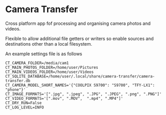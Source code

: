 # Camera Transfer
Cross platform app fof processing and organising camera photos and videos.

Flexible to allow additional file getters or writers so enable sources and destinations other than a local filesystem.

An example settings file is as follows
```
CT_CAMERA_FOLDER=/media/cam1
CT_MAIN_PHOTOS_FOLDER=/home/user/Pictures
CT_MAIN_VIDEOS_FOLDER=/home/user/Videos
CT_SQLITE_DATABASE=/home/user/.local/share/camera-transfer/camera-transfer.db
CT_CAMERA_MODEL_SHORT_NAMES='{"COOLPIX S9700": "S9700", "TFY-LX1": "phone"}'
CT_IMAGE_FORMATS='[".jpg", ".jpeg", ".JPG", ".JPEG", ".png", ".PNG"]'
CT_VIDEO_FORMATS='[".mov", ".MOV",  ".mp4", ".MP4"]'
CT_DRY_RUN=False
CT_LOG_LEVEL=INFO
```
